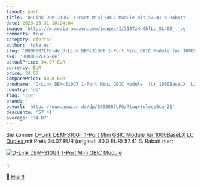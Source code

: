 ```yaml
---
layout: post
title: 'D-Link DEM-310GT 1-Port Mini GBIC Module mit 57.41 % Rabatt'
date: 2020-03-31 10:24:04
image: 'https://m.media-amazon.com/images/I/310TzKh0hlL._SL400_.jpg'
comments: true
category: ofertas
author: 'tole.es'
slug: 'B000087LFG-de D-Link DEM-310GT 1-Port Mini GBIC Module für 1000BaseLX LC...'
sku: 'B000087LFG-de'
actualPrice: 34.07 EUR
currency: EUR
price: 34.07
comparePrice: 80.0 EUR
prodname: 'D-Link DEM-310GT 1-Port Mini GBIC Module  für 1000BaseLX  LC Duplex '
country: 'de'
flag: '🇩🇪'
brand: ''
buyurl: 'https://www.amazon.de/dp/B000087LFG/?tag=tolees0ca-21'
descuento: '57.41'
average: '34.07'
---
```


Sie können [D-Link DEM-310GT 1-Port Mini GBIC Module  für 1000BaseLX  LC Duplex ](https://www.amazon.de/dp/B000087LFG/?tag=tolees0ca-21) mit Preis 34.07 EUR (original: 80.0 EUR) 57.41 % Rabatt hier:

[![D-Link DEM-310GT 1-Port Mini GBIC Module](https://m.media-amazon.com/images/I/310TzKh0hlL._SL400_.jpg)](https://www.amazon.de/dp/B000087LFG/?tag=tolees0ca-21)

ℹ️:


[🛒 Hier!!](https://www.amazon.de/dp/B000087LFG/?tag=tolees0ca-21)
